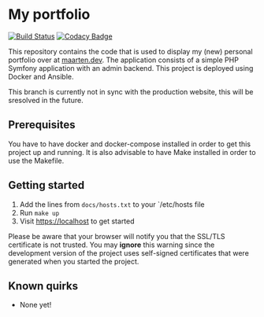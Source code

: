 # My portfolio

[![Build Status](https://travis-ci.com/survivorbat/portfolio.svg?branch=master)](https://travis-ci.com/survivorbat/portfolio) [![Codacy Badge](https://api.codacy.com/project/badge/Grade/d75c12ea668d439aa28819e9cb31b6cf)](https://app.codacy.com/app/survivorbat/portfolio?utm_source=github.com&utm_medium=referral&utm_content=survivorbat/portfolio&utm_campaign=Badge_Grade_Dashboard)

This repository contains the code that is used to display my (new) personal portfolio
over at [maarten.dev](https://maarten.dev). The application consists of a simple PHP Symfony application
with an admin backend. This project is deployed using Docker and Ansible.

This branch is currently not in sync with the production website, this will be sresolved in the future.

## Prerequisites

You have to have docker and docker-compose installed in order to get this project
up and running. It is also advisable to have Make installed in order to use the Makefile.

## Getting started

1. Add the lines from `docs/hosts.txt` to your `/etc/hosts file
1. Run `make up`
1. Visit [https://localhost](https://localhost) to get started

Please be aware that your browser will notify you that the SSL/TLS certificate is not trusted.
You may **ignore** this warning since the development version of the project uses
self-signed certificates that were generated when you started the project.

## Known quirks

* None yet!

